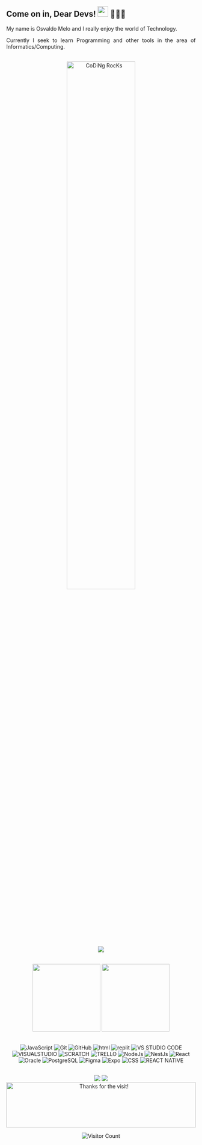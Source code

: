 ## Come on in, Dear Devs! <img src="https://media.giphy.com/media/hvRJCLFzcasrR4ia7z/giphy.gif" width="28"> 👨🏻‍💻

<div align= "justify">

My name is Osvaldo Melo and I really enjoy the world of Technology.

Currently I seek to learn Programming and other tools in the area of Informatics/Computing.

<br>
<div align="center" width="25">
<img src="https://github.com/SP-XD/SP-XD/blob/main/images/dev-working_rounded.gif?raw=true" href="https://github.com/sp-xd" alt="CoDiNg RocKs"  width="60%"/>

</div>

<p align="center">
  <a href="https://github.com/DenverCoder1/readme-typing-svg"><img src="https://readme-typing-svg.herokuapp.com/?lines=Apprentice%20Developer%20App%20Web;Developer%20In%20Training;Learning%20things%20New&center=true&width=440&height=45&color=Blue&vCenter=true&size=22&pause=1000"></a>
</p>

<br>

<!-- GITHUB STATUS -->
<div align="center">
  <img height="180em" src="https://github-readme-stats.vercel.app/api/top-langs/?username=Meloosvaldo&layout=compact"/>
  <img height="180em" src="https://github-readme-stats.vercel.app/api?username=Meloosvaldo&show_icons=true&theme=radical"/>



  <!-- TEMAS: dark, radical, merko, gruvbox, tokyonight, onedark, cobalt, synthwave, highcontrast, dracula -->
</div>

<br>

<!-- TECNOLOGIAS -->
<div align="center">

![JavaScript](https://img.shields.io/badge/JavaScript-323330?style=for-the-badge&logo=javascript&logoColor=F7DF1E)
![Git](https://img.shields.io/badge/GIT-E44C30?style=for-the-badge&logo=git&logoColor=white)
![GitHub](https://img.shields.io/badge/GitHub-100000?style=for-the-badge&logo=github&logoColor=white=github)
![html](https://img.shields.io/badge/HTML5-E34F26?style=for-the-badge&logo=html5&logoColor=white=html)
![replit](https://img.shields.io/badge/replit-667881?style=for-the-badge&logo=replit&logoColor=white=replit)
![VS STUDIO CODE](https://img.shields.io/badge/Visual_Studio_Code-0078D4?style=for-the-badge&logo=visual%20studio%20code&logoColor=white)
![VISUALSTUDIO](https://img.shields.io/badge/Visual_Studio-5C2D91?style=for-the-badge&logo=visual%20studio&logoColor=white)
![SCRATCH](https://img.shields.io/badge/Scratch-4D97FF?style=for-the-badge&logo=Scratch&logoColor=white)
![TRELLO](https://img.shields.io/badge/Trello-0052CC?style=for-the-badge&logo=trello&logoColor=white)
![NodeJs](https://img.shields.io/badge/Node.js-339933?style=for-the-badge&logo=nodedotjs&logoColor=white)
![NestJs](https://img.shields.io/badge/nestjs-E0234E?style=for-the-badge&logo=nestjs&logoColor=white)
![React](https://img.shields.io/badge/React-20232A?style=for-the-badge&logo=react&logoColor=61DAFB)
![Oracle](https://img.shields.io/badge/Oracle-F80000?style=for-the-badge&logo=oracle&logoColor=black)
![PostgreSQL](https://img.shields.io/badge/PostgreSQL-316192?style=for-the-badge&logo=postgresql&logoColor=white)
![Figma](https://img.shields.io/badge/Figma-F24E1E?style=for-the-badge&logo=figma&logoColor=white)
![Expo](https://img.shields.io/badge/Expo-1B1F23?style=for-the-badge&logo=expo&logoColor=white)
![CSS](https://img.shields.io/badge/CSS3-1572B6?style=for-the-badge&logo=css3&logoColor=white)
![REACT NATIVE](ttps://img.shields.io/badge/React_Native-20232A?style=for-the-badge&logo=react&logoColor=61DAFB)



<br>
</div>

<!-- REDES SOCIAIS -->
<div align="center">
  <a href="https://www.instagram.com/osvaldomelojr/" target="_blank"><img src="https://img.shields.io/badge/-Instagram-%23E4405F?style=for-the-badge&logo=instagram&logoColor=white" target="_blank"></a>
  <a href="https://www.linkedin.com/in/osvaldo-antunes-de-melo-junior-6026bb49" target="_blank"><img src="https://img.shields.io/badge/-LinkedIn-%230077B5?style=for-the-badge&logo=linkedin&logoColor=white" target="_blank"></a>  
  
</div>

<div align="center">
<img height="120" alt="Thanks for the visit!" width="100%" src="https://raw.githubusercontent.com/BrunnerLivio/brunnerlivio/master/images/marquee.svg"/>

![Visitor Count](https://profile-counter.glitch.me/Meloosvaldo/count.svg)

